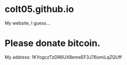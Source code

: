 # colt05.github.io
My website, I guess...
# Please donate bitcoin.
My address: 1KYogczTzDR6UX8emeEF3J76omiLqZQUff
